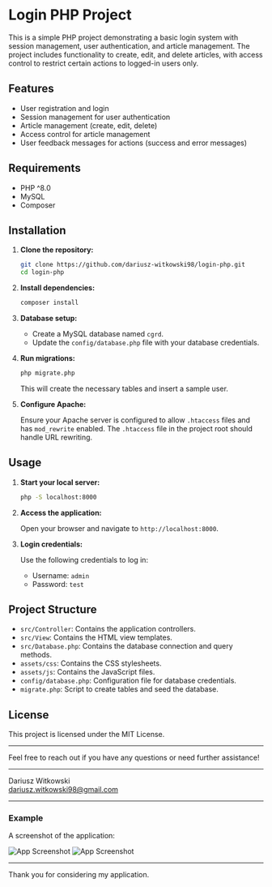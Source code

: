 # Login PHP Project

This is a simple PHP project demonstrating a basic login system with session management, user authentication, and article management. The project includes functionality to create, edit, and delete articles, with access control to restrict certain actions to logged-in users only.

## Features

- User registration and login
- Session management for user authentication
- Article management (create, edit, delete)
- Access control for article management
- User feedback messages for actions (success and error messages)

## Requirements

- PHP ^8.0
- MySQL
- Composer

## Installation

1. **Clone the repository:**

    ```sh
    git clone https://github.com/dariusz-witkowski98/login-php.git
    cd login-php
    ```

2. **Install dependencies:**

    ```sh
    composer install
    ```

3. **Database setup:**

    - Create a MySQL database named `cgrd`.
    - Update the `config/database.php` file with your database credentials.

4. **Run migrations:**

    ```sh
    php migrate.php
    ```

    This will create the necessary tables and insert a sample user.

5. **Configure Apache:**

    Ensure your Apache server is configured to allow `.htaccess` files and has `mod_rewrite` enabled. The `.htaccess` file in the project root should handle URL rewriting.

## Usage

1. **Start your local server:**

    ```sh
    php -S localhost:8000
    ```

2. **Access the application:**

    Open your browser and navigate to `http://localhost:8000`.

3. **Login credentials:**

    Use the following credentials to log in:

    - Username: `admin`
    - Password: `test`

## Project Structure

- `src/Controller`: Contains the application controllers.
- `src/View`: Contains the HTML view templates.
- `src/Database.php`: Contains the database connection and query methods.
- `assets/css`: Contains the CSS stylesheets.
- `assets/js`: Contains the JavaScript files.
- `config/database.php`: Configuration file for database credentials.
- `migrate.php`: Script to create tables and seed the database.

## License

This project is licensed under the MIT License.

---

Feel free to reach out if you have any questions or need further assistance!

---

Dariusz Witkowski  
dariusz.witkowski98@gmail.com

---

### Example
A screenshot of the application:

![App Screenshot](![image](https://github.com/user-attachments/assets/f0ef9efa-f736-468d-b42c-50f0ea94eef9))
![App Screenshot](![image](https://github.com/user-attachments/assets/f73916da-15d7-4213-a804-c4b0ee5f4bd4))

---

Thank you for considering my application.
